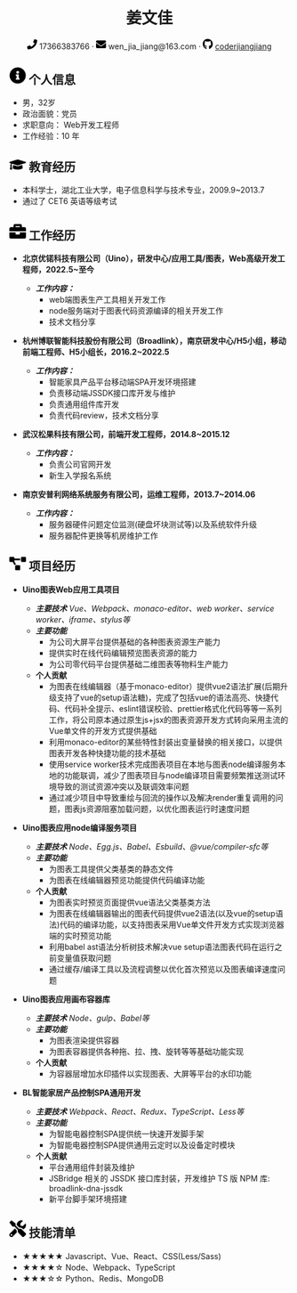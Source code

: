  <center>
     <h1>姜文佳</h1>
     <div>
         <span>
             <img src="assets/phone-solid.svg" width="18px">
             17366383766
         </span>
         ·
         <span>
             <img src="assets/envelope-solid.svg" width="18px">
             wen_jia_jiang@163.com
         </span>
         ·
         <span>
             <img src="assets/github-brands.svg" width="18px">
             <a href="https://github.com/coderjiangjiang">coderjiangjiang</a>
         </span>
         <!-- ·
         <span>
             <img src="assets/rss-solid.svg" width="18px">
             <a href="#">My Blog</a>
         </span> -->
     </div>
 </center>

## <img src="assets/info-circle-solid.svg" width="30px"> 个人信息

- 男，32岁
- 政治面貌：党员
- 求职意向： Web开发工程师
- 工作经验：10 年

## <img src="assets/graduation-cap-solid.svg" width="30px"> 教育经历

- 本科学士，湖北工业大学，电子信息科学与技术专业，2009.9~2013.7
- 通过了 CET6 英语等级考试

## <img src="assets/briefcase-solid.svg" width="30px"> 工作经历

- **北京优锘科技有限公司（Uino），研发中心/应用工具/图表，Web高级开发工程师，2022.5~至今**
    - ***工作内容：***
      - web端图表生产工具相关开发工作
      - node服务端对于图表代码资源编译的相关开发工作
      - 技术文档分享

- **杭州博联智能科技股份有限公司（Broadlink），南京研发中心/H5小组，移动前端工程师、H5小组长，2016.2~2022.5**
    - ***工作内容：***
      - 智能家具产品平台移动端SPA开发环境搭建
      - 负责移动端JSSDK接口库开发与维护
      - 负责通用组件库开发
      - 负责代码review，技术文档分享

- **武汉松果科技有限公司，前端开发工程师，2014.8~2015.12**
    - ***工作内容：***
      - 负责公司官网开发
      - 新生入学报名系统

- **南京安普利网络系统服务有限公司，运维工程师，2013.7~2014.06**
    - ***工作内容：***
      - 服务器硬件问题定位监测(硬盘坏块测试等)以及系统软件升级
      - 服务器配件更换等机房维护工作


## <img src="assets/project-diagram-solid.svg" width="30px"> 项目经历

- **Uino图表Web应用工具项目**

    - ***主要技术***
    *Vue、Webpack、monaco-editor、web worker、service worker、iframe、stylus等*
    - ***主要功能***
      - 为公司大屏平台提供基础的各种图表资源生产能力
      - 提供实时在线代码编辑预览图表资源的能力
      - 为公司零代码平台提供基础二维图表等物料生产能力
    - **个人贡献**
      - 为图表在线编辑器（基于monaco-editor）提供vue2语法扩展(后期升级支持了vue的setup语法糖)，完成了包括vue的语法高亮、快捷代码、代码补全提示、eslint错误校验、prettier格式化代码等等一系列工作，将公司原本通过原生js+jsx的图表资源开发方式转向采用主流的Vue单文件的开发方式提供基础
      - 利用monaco-editor的某些特性封装出变量替换的相关接口，以提供图表开发各种快捷功能的技术基础
      - 使用service worker技术完成图表项目在本地与图表node编译服务本地的功能联调，减少了图表项目与node编译项目需要频繁推送测试环境导致的测试资源冲突以及联调效率问题
      - 通过减少项目中导致重绘与回流的操作以及解决render重复调用的问题，图表js资源阻塞加载问题，以优化图表运行时速度问题

- **Uino图表应用node编译服务项目**

    - ***主要技术***
    *Node、Egg.js、Babel、Esbuild、@vue/compiler-sfc等*
    - ***主要功能***
      - 为图表工具提供父类基类的静态文件
      - 为图表在线编辑器预览功能提供代码编译功能
    - **个人贡献**
      - 为图表实时预览页面提供vue语法父类基类方法
      - 为图表在线编辑器输出的图表代码提供vue2语法(以及vue的setup语法)代码的编译功能，以支持图表采用Vue单文件开发方式实现浏览器端的实时预览功能
      - 利用babel ast语法分析树技术解决vue setup语法图表代码在运行之前变量值获取问题
      - 通过缓存/编译工具以及流程调整以优化首次预览以及图表编译速度问题

- **Uino图表应用画布容器库**

    - ***主要技术***
    *Node、gulp、Babel等*
    - ***主要功能***
      - 为图表渲染提供容器
      - 为图表容器提供各种拖、拉、拽、旋转等等基础功能实现
    - **个人贡献**
      - 为容器层增加水印插件以实现图表、大屏等平台的水印功能
  
- **BL智能家居产品控制SPA通用开发**

    - ***主要技术***
    *Webpack、React、Redux、TypeScript、Less等*
    - ***主要功能***
      - 为智能电器控制SPA提供统一快速开发脚手架
      - 为智能电器控制SPA提供通用云定时以及设备定时模块
    - **个人贡献**
      - 平台通用组件封装及维护
      - JSBridge 相关的 JSSDK 接口库封装，开发维护 TS 版 NPM 库: broadlink-dna-jssdk
      - 新平台脚手架环境搭建


## <img src="assets/tools-solid.svg" width="30px"> 技能清单

- ★★★★★ Javascript、Vue、React、CSS(Less/Sass)
- ★★★★☆ Node、Webpack、TypeScript
- ★★★☆☆ Python、Redis、MongoDB
